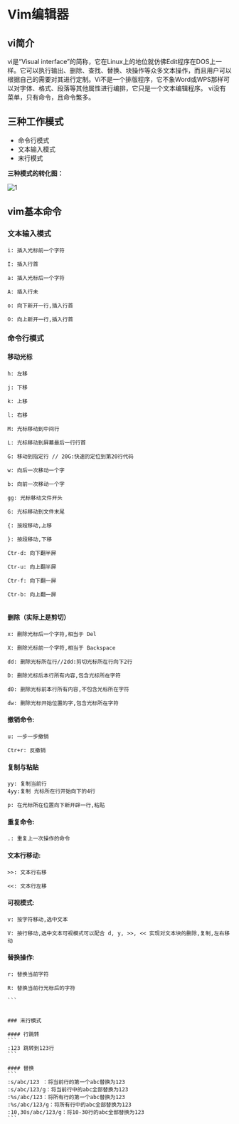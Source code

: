 # Vim编辑器



## vi简介
vi是“Visual interface”的简称，它在Linux上的地位就仿佛Edit程序在DOS上一样。它可以执行输出、删除、查找、替换、块操作等众多文本操作，而且用户可以根据自己的需要对其进行定制。Vi不是一个排版程序，它不象Word或WPS那样可以对字体、格式、段落等其他属性进行编排，它只是一个文本编辑程序。 vi没有菜单，只有命令，且命令繁多。

## 三种工作模式

+ 命令行模式
+ 文本输入模式
+ 末行模式

**三种模式的转化图：**

![1](http://oojl6chve.bkt.clouddn.com//18-5-17/97224850.jpg)

## vim基本命令

### 文本输入模式
```
i: 插入光标前一个字符 

I: 插入行首 

a: 插入光标后一个字符 

A: 插入行未 

o: 向下新开一行,插入行首 

O: 向上新开一行,插入行首
```
### 命令行模式
#### 移动光标
```
h: 左移 

j: 下移 

k: 上移 

l: 右移

M: 光标移动到中间行 

L: 光标移动到屏幕最后一行行首 

G: 移动到指定行 // 20G:快速的定位到第20行代码

w: 向后一次移动一个字 

b: 向前一次移动一个字

gg: 光标移动文件开头 

G: 光标移动到文件末尾

{: 按段移动,上移 

}: 按段移动,下移

Ctr-d: 向下翻半屏 

Ctr-u: 向上翻半屏

Ctr-f: 向下翻一屏 

Ctr-b: 向上翻一屏


```
#### 删除（实际上是剪切）

```
x: 删除光标后一个字符,相当于 Del 

X: 删除光标前一个字符,相当于 Backspace

dd: 删除光标所在行//2dd:剪切光标所在行向下2行

D: 删除光标后本行所有内容,包含光标所在字符 

d0: 删除光标前本行所有内容,不包含光标所在字符

dw: 删除光标开始位置的字,包含光标所在字符
```
#### 撤销命令:

```
u: 一步一步撤销 

Ctr+r: 反撤销

```
#### 复制与粘贴

```
yy: 复制当前行
4yy:复制 光标所在行开始向下的4行

p: 在光标所在位置向下新开辟一行,粘贴
```
#### 重复命令:

```
.: 重复上一次操作的命令

```
#### 文本行移动:

```
>>: 文本行右移 

<<: 文本行左移

```

#### 可视模式:

```
v: 按字符移动,选中文本 

V: 按行移动,选中文本可视模式可以配合 d, y, >>, << 实现对文本块的删除,复制,左右移动

```

#### 替换操作:
````
r: 替换当前字符 

R: 替换当前行光标后的字符

```


### 末行模式

#### 行跳转
```
:123 跳转到123行
```

#### 替换
```
:s/abc/123 ：将当前行的第一个abc替换为123
:s/abc/123/g：将当前行中的abc全部替换为123
:%s/abc/123：将所有行的第一个abc替换为123
:%s/abc/123/g：将所有行中的abc全部替换为123
:10,30s/abc/123/g：将10-30行的abc全部替换为123
```

